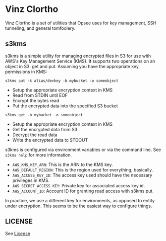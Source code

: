 # Vinz Clortho

Vinz Clortho is a set of utilities that Opsee uses for key management, SSH tunneling, and general tomfoolery.

## s3kms

s3kms is a simple utility for managing encrypted files in S3 for use with
AWS's Key Management Service (KMS). It supports two operations on an object
in S3: get and put. Assuming you have the appropriate key permissions in KMS:

`s3kms put -k alias/devkey -b mybucket -o someobject`

- Setup the appropriate encryption context in KMS
- Read from STDIN until EOF
- Encrypt the bytes read
- Put the encrypted data into the specified S3 bucket

`s3kms get -b mybucket -o someobject`

- Setup the appropriate encryption context in KMS
- Get the encrypted data from S3
- Decrypt the read data
- Write the encrypted data to STDOUT

s3kms is configured via environment variables or via the command line. See
`s3kms help` for more information.

* `AWS_KMS_KEY_ARN`: This is the ARN to the KMS key.
* `AWS_DEFAULT_REGION`: This is the region used for everything, basically.
* `AWS_ACCESS_KEY_ID`: The access key used should have the necessary privileges in KMS.
* `AWS_SECRET_ACCESS_KEY`: Private key for associated access key id.
* `AWS_ACCOUNT_ID`: Account ID for granting read access with s3kms put.

In practice, we use a different key for environments, as opposed to entity under
encryption. This seems to be the easiest way to configure things.

## LICENSE

See [License](LICENSE.md)
